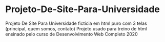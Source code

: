 # Projeto-De-Site-Para-Universidade

Projeto De Site Para Universidade fictícia  em html puro com 3 telas (principal, quem somos, contato)
Projeto usado para treino de html ensinado pelo curso de Desenvolvimento Web Completo 2020
